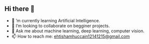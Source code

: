 ## Hi there 👋

- 🌱 ’m currently learning Artificial Intelligence.
- 👯 I’m looking to collaborate on begginer projects.
- 💬 Ask me about machine learning, deep learning, computer vision.
- 📫 How to reach me: ehtishamhuccain12141215@gmail.com
